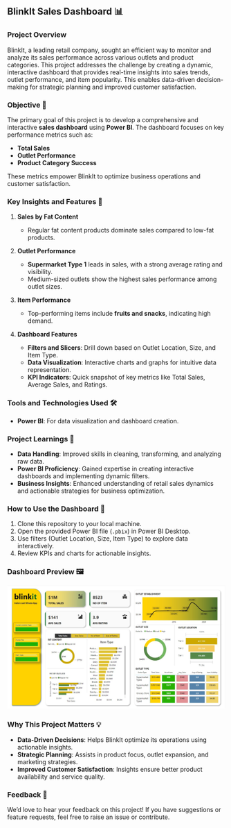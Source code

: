 ## BlinkIt Sales Dashboard 📊

### Project Overview
BlinkIt, a leading retail company, sought an efficient way to monitor and analyze its sales performance across various outlets and product categories. This project addresses the challenge by creating a dynamic, interactive dashboard that provides real-time insights into sales trends, outlet performance, and item popularity. This enables data-driven decision-making for strategic planning and improved customer satisfaction.


### Objective 🎯
The primary goal of this project is to develop a comprehensive and interactive **sales dashboard** using **Power BI**. The dashboard focuses on key performance metrics such as:
- **Total Sales**
- **Outlet Performance**
- **Product Category Success**

These metrics empower BlinkIt to optimize business operations and customer satisfaction.

### Key Insights and Features 🚀
1. **Sales by Fat Content**  
   - Regular fat content products dominate sales compared to low-fat products.

2. **Outlet Performance**  
   - **Supermarket Type 1** leads in sales, with a strong average rating and visibility.  
   - Medium-sized outlets show the highest sales performance among outlet sizes.

3. **Item Performance**  
   - Top-performing items include **fruits and snacks**, indicating high demand.

4. **Dashboard Features**  
   - **Filters and Slicers**: Drill down based on Outlet Location, Size, and Item Type.  
   - **Data Visualization**: Interactive charts and graphs for intuitive data representation.  
   - **KPI Indicators**: Quick snapshot of key metrics like Total Sales, Average Sales, and Ratings.

### Tools and Technologies Used 🛠️
- **Power BI**: For data visualization and dashboard creation.

### Project Learnings 🌟
- **Data Handling**: Improved skills in cleaning, transforming, and analyzing raw data.  
- **Power BI Proficiency**: Gained expertise in creating interactive dashboards and implementing dynamic filters.  
- **Business Insights**: Enhanced understanding of retail sales dynamics and actionable strategies for business optimization.

### How to Use the Dashboard 📂
1. Clone this repository to your local machine.  
2. Open the provided Power BI file (`.pbix`) in Power BI Desktop.  
3. Use filters (Outlet Location, Size, Item Type) to explore data interactively.  
4. Review KPIs and charts for actionable insights.  

### Dashboard Preview 🖼️
![Dashboard Preview](blinkit%20Sales%20Analysis%20Dashboard.jpg)

### Why This Project Matters 💡
- **Data-Driven Decisions**: Helps BlinkIt optimize its operations using actionable insights.
- **Strategic Planning**: Assists in product focus, outlet expansion, and marketing strategies.
- **Improved Customer Satisfaction**: Insights ensure better product availability and service quality.

### Feedback 📝
We’d love to hear your feedback on this project! If you have suggestions or feature requests, feel free to raise an issue or contribute.
